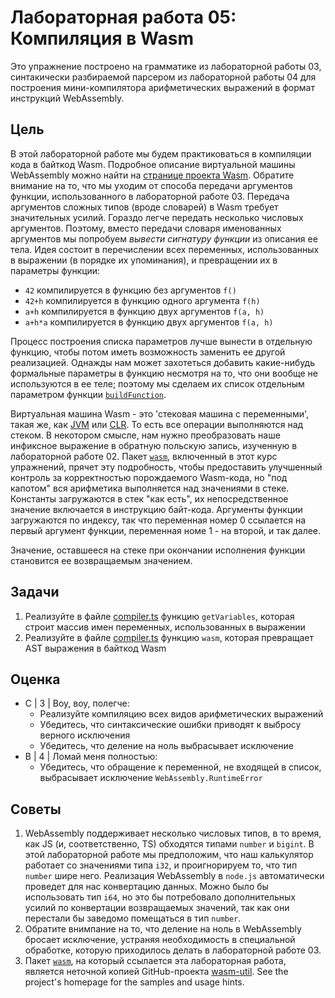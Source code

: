 # Лабораторная работа 05: Компиляция в Wasm

Это упражнение построено на грамматике из лабораторной работы 03, синтакически разбираемой парсером из лабораторной работы 04 для построения мини-компилятора арифметических выражений в формат инструкций WebAssembly.

## Цель

В этой лабораторной работе мы будем практиковаться в компиляции кода в байткод Wasm. Подробное описание виртуальной машины WebAssembly можно найти на [странице проекта Wasm][wasm].
Обратите внимание на то, что мы уходим от способа передачи аргументов функции, использованного в лабораторной работе 03.
Передача аргументов сложных типов (вроде словарей) в Wasm требует значительных усилий. Гораздо легче передать несколько числовых аргументов. Поэтому, вместо передачи словаря именованных аргументов мы попробуем *вывести сигнатуру функции* из описания ее тела.
Идея состоит в перечислении всех переменных, использованных в выражении (в порядке их упоминания), и превращении их в параметры функции:

- `42` компилируется в функцию без аргументов `f()`
- `42+h` компилируется в функцию одного аргумента `f(h)`
- `a+h` компилируется в функцию двух аргументов `f(a, h)`
- `a+h*a` компилируется в функцию двух аргументов `f(a, h)`

Процесс построения списка параметров лучше вынести в отдельную функцию, чтобы потом иметь возможность заменить ее другой реализацией.
Однажды нам может захотеться добавить какие-нибудь формальные параметры в функцию несмотря на то, что они вообще не используются в ее теле; поэтому мы сделаем их список отдельным параметром функции [`buildFunction`](src/compiler.ts).

Виртуальная машина Wasm - это 'стековая машина с переменными', такая же, как [JVM] или [CLR].
То есть все операции выполняются над стеком. В некотором смысле, нам нужно преобразовать наше инфиксное выражение в обратную польскую запись, изученную в лабораторной работе 02. Пакет [`wasm`](../wasm/), включенный в этот курс упражнений, прячет эту подробность, чтобы предоставить улучшенный контроль за корректностью порождаемого Wasm-кода, но "под капотом" вся арифметика выполняется над значениями в стеке.
Константы загружаются в стек "как есть", их непосредственное значение включается в инструкцию байт-кода. Аргументы функции загружаются по индексу, так что переменная номер 0 ссылается на первый аргумент функции, переменная номе 1 - на второй, и так далее.

Значение, оставшееся на стеке при окончании исполнения функции становится ее возвращаемым значением.

## Задачи

1. Реализуйте в файле [compiler.ts](src/compiler.ts) функцию `getVariables`, которая строит массив имен переменных, использованных в выражении
2. Реализуйте в файле [compiler.ts](src/compiler.ts) функцию `wasm`, которая превращает AST выражения в байткод Wasm

## Оценка

- C | 3 | Воу, воу, полегче:
  - Реализуйте компиляцию всех видов арифметических выражений
  - Убедитесь, что синтаксические ошибки приводят к выбросу верного исключения
  - Убедитесь, что деление на ноль выбрасывает исключение
- B | 4 | Ломай меня полностью:
  - Убедитесь, что обращение к переменной, не входящей в список, выбрасывает исключение `WebAssembly.RuntimeError`

## Советы

1. WebAssembly поддерживает несколько числовых типов, в то время, как JS (и, соответственно, TS) обходятся типами `number` и `bigint`. В этой лабораторной работе мы предположим, что наш калькулятор работает со значениями типа `i32`, и проигнорируем то, что тип `number` шире него. Реализация WebAssembly в `node.js` автоматически проведет для нас конвертацию данных. Можно было бы использовать тип `i64`, но это бы потребовало дополнительных усилий по конвертации возвращаемых значений, так как они перестали бы заведомо помещаться в тип `number`.
2. Обратите внимпание на то, что деление на ноль в WebAssembly бросает исключение, устраняя необходимость в специальной обработке, которую приходилось делать в лабораторной работе 03.
3. Пакет [`wasm`](../wasm/), на который ссылается эта лабораторная работа, является неточной копией GitHub-проекта  [wasm-util]. See the project's homepage for the samples and usage hints.

[wasm]: https://webassembly.org/
[JVM]: https://docs.oracle.com/javase/specs/jvms/se8/html/
[CLR]: https://www.ecma-international.org/wp-content/uploads/ECMA-335_6th_edition_june_2012.pdf
[wasm-util]: https://github.com/rsms/wasm-util

